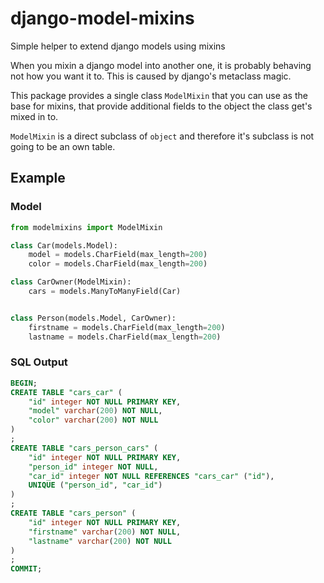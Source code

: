 django-model-mixins
===================

Simple helper to extend django models using mixins

When you mixin a django model into another one, it is probably behaving not how you want it to. This is caused by django's metaclass magic.

This package provides a single class ```ModelMixin``` that you can use as the base for mixins, that provide additional fields to the object the class get's mixed in to.

```ModelMixin``` is a direct subclass of ```object``` and therefore it's subclass is not going to be an own table.


## Example

### Model

```python
from modelmixins import ModelMixin

class Car(models.Model):
    model = models.CharField(max_length=200)
    color = models.CharField(max_length=200)

class CarOwner(ModelMixin):
    cars = models.ManyToManyField(Car)


class Person(models.Model, CarOwner):
    firstname = models.CharField(max_length=200)
    lastname = models.CharField(max_length=200)
```

### SQL Output

```sql
BEGIN;
CREATE TABLE "cars_car" (
    "id" integer NOT NULL PRIMARY KEY,
    "model" varchar(200) NOT NULL,
    "color" varchar(200) NOT NULL
)
;
CREATE TABLE "cars_person_cars" (
    "id" integer NOT NULL PRIMARY KEY,
    "person_id" integer NOT NULL,
    "car_id" integer NOT NULL REFERENCES "cars_car" ("id"),
    UNIQUE ("person_id", "car_id")
)
;
CREATE TABLE "cars_person" (
    "id" integer NOT NULL PRIMARY KEY,
    "firstname" varchar(200) NOT NULL,
    "lastname" varchar(200) NOT NULL
)
;
COMMIT;
```